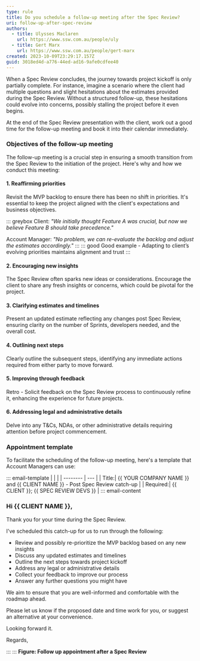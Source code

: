 ```yaml
---
type: rule
title: Do you schedule a follow-up meeting after the Spec Review?
uri: follow-up-after-spec-review
authors:
  - title: Ulysses Maclaren
    url: https://www.ssw.com.au/people/uly
  - title: Gert Marx
    url: https://www.ssw.com.au/people/gert-marx
created: 2023-10-09T23:29:17.157Z
guid: 3018ed4d-a776-44ed-ad16-9afe0cdfee40
---
```


When a Spec Review concludes, the journey towards project kickoff is only partially complete. For instance, imagine a scenario where the client had multiple questions and slight hesitations about the estimates provided during the Spec Review. Without a structured follow-up, these hesitations could evolve into concerns, possibly stalling the project before it even begins.

At the end of the Spec Review presentation with the client, work out a good time for the follow-up meeting and book it into their calendar immediately.

<!--endintro-->

### Objectives of the follow-up meeting

The follow-up meeting is a crucial step in ensuring a smooth transition from the Spec Review to the initiation of the project. Here's why and how we conduct this meeting:

#### 1. Reaffirming priorities

Revisit the MVP backlog to ensure there has been no shift in priorities. It's essential to keep the project aligned with the client's expectations and business objectives.

::: greybox
Client: _"We initially thought Feature A was crucial, but now we believe Feature B should take precedence."_

Account Manager: _"No problem, we can re-evaluate the backlog and adjust the estimates accordingly."_
:::
::: good
Good example - Adapting to client’s evolving priorities maintains alignment and trust
:::

#### 2. Encouraging new insights

The Spec Review often sparks new ideas or considerations. Encourage the client to share any fresh insights or concerns, which could be pivotal for the project.

#### 3. Clarifying estimates and timelines

Present an updated estimate reflecting any changes post Spec Review, ensuring clarity on the number of Sprints, developers needed, and the overall cost.

#### 4. Outlining next steps

Clearly outline the subsequent steps, identifying any immediate actions required from either party to move forward.

#### 5. Improving through feedback

Retro - Solicit feedback on the Spec Review process to continuously refine it, enhancing the experience for future projects.

#### 6. Addressing legal and administrative details

Delve into any T&Cs, NDAs, or other administrative details requiring attention before project commencement.

### Appointment template

To facilitate the scheduling of the follow-up meeting, here's a template that Account Managers can use:

::: email-template
|          |     |
| -------- | --- |
| Title:| {{ YOUR COMPANY NAME }} and {{ CLIENT NAME }} - Post Spec Review catch-up |
| Required:| {{ CLIENT }}; {{ SPEC REVIEW DEVS }} |
::: email-content  

### Hi {{ CLIENT NAME }},

Thank you for your time during the Spec Review. 

I've scheduled this catch-up for us to run through the following:

* Review and possibly re-prioritize the MVP backlog based on any new insights
* Discuss any updated estimates and timelines
* Outline the next steps towards project kickoff
* Address any legal or administrative details
* Collect your feedback to improve our process
* Answer any further questions you might have

We aim to ensure that you are well-informed and comfortable with the roadmap ahead.

Please let us know if the proposed date and time work for you, or suggest an alternative at your convenience.

Looking forward it.

Regards,

:::
:::
**Figure: Follow up appointment after a Spec Review**
